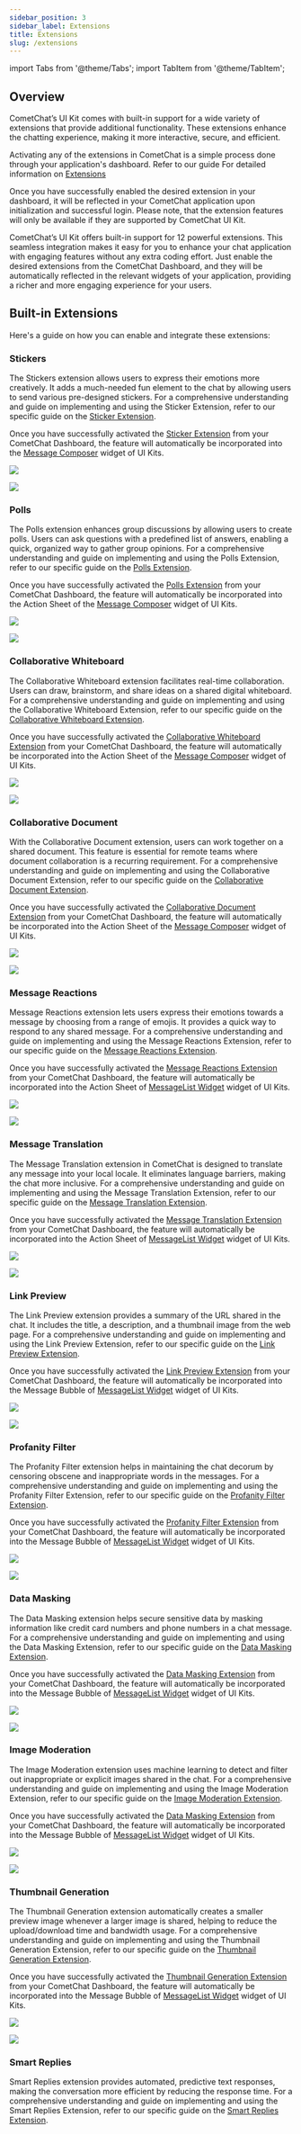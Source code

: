 ```yaml
---
sidebar_position: 3
sidebar_label: Extensions
title: Extensions
slug: /extensions
---
```


import Tabs from '@theme/Tabs';
import TabItem from '@theme/TabItem';

## Overview

CometChat’s UI Kit comes with built-in support for a wide variety of extensions that provide additional functionality. These extensions enhance the chatting experience, making it more interactive, secure, and efficient.

Activating any of the extensions in CometChat is a simple process done through your application's dashboard. Refer to our guide For detailed information on [Extensions](/extensions/overview)

Once you have successfully enabled the desired extension in your dashboard, it will be reflected in your CometChat application upon initialization and successful login. Please note, that the extension features will only be available if they are supported by CometChat UI Kit.

CometChat’s UI Kit offers built-in support for 12 powerful extensions. This seamless integration makes it easy for you to enhance your chat application with engaging features without any extra coding effort. Just enable the desired extensions from the CometChat Dashboard, and they will be automatically reflected in the relevant widgets of your application, providing a richer and more engaging experience for your users.

## Built-in Extensions

Here's a guide on how you can enable and integrate these extensions:

### Stickers

The Stickers extension allows users to express their emotions more creatively. It adds a much-needed fun element to the chat by allowing users to send various pre-designed stickers. For a comprehensive understanding and guide on implementing and using the Sticker Extension, refer to our specific guide on the [Sticker Extension](/extensions/stickers).

Once you have successfully activated the [Sticker Extension](/extensions/stickers) from your CometChat Dashboard, the feature will automatically be incorporated into the [Message Composer](/ui-kit/flutter/message-composer) widget of UI Kits.

<Tabs>

<TabItem value="Android" label="Android">

![](../../assets/android/stickers_extension_cometchat.png)

</TabItem>

<TabItem value="iOS" label="iOS">

![](../../assets/ios/stickers_extension_cometchat.png)

</TabItem>

</Tabs>

### Polls

The Polls extension enhances group discussions by allowing users to create polls. Users can ask questions with a predefined list of answers, enabling a quick, organized way to gather group opinions. For a comprehensive understanding and guide on implementing and using the Polls Extension, refer to our specific guide on the [Polls Extension](/extensions/polls).

Once you have successfully activated the [Polls Extension](/extensions/polls) from your CometChat Dashboard, the feature will automatically be incorporated into the Action Sheet of the [Message Composer](/ui-kit/flutter/message-composer) widget of UI Kits.

<Tabs>

<TabItem value="Android" label="Android">

![](../../assets/android/polls_extension_cometchat.png)

</TabItem>

<TabItem value="iOS" label="iOS">

![](../../assets/ios/polls_extension_cometchat.png)

</TabItem>

</Tabs>

### Collaborative Whiteboard

The Collaborative Whiteboard extension facilitates real-time collaboration. Users can draw, brainstorm, and share ideas on a shared digital whiteboard. For a comprehensive understanding and guide on implementing and using the Collaborative Whiteboard Extension, refer to our specific guide on the [Collaborative Whiteboard Extension](/extensions/collaborative-whiteboard).

Once you have successfully activated the [Collaborative Whiteboard Extension](/extensions/collaborative-whiteboard) from your CometChat Dashboard, the feature will automatically be incorporated into the Action Sheet of the [Message Composer](/ui-kit/flutter/message-composer) widget of UI Kits.

<Tabs>

<TabItem value="Android" label="Android">

![](../../assets/android/collaborative_whiteboard_extension_cometchat.png)

</TabItem>

<TabItem value="iOS" label="iOS">

![](../../assets/ios/collaborative_whiteboard_extension_cometchat.png)

</TabItem>

</Tabs>

### Collaborative Document

With the Collaborative Document extension, users can work together on a shared document. This feature is essential for remote teams where document collaboration is a recurring requirement. For a comprehensive understanding and guide on implementing and using the Collaborative Document Extension, refer to our specific guide on the [Collaborative Document Extension](/extensions/collaborative-document).

Once you have successfully activated the [Collaborative Document Extension](/extensions/collaborative-document) from your CometChat Dashboard, the feature will automatically be incorporated into the Action Sheet of the [Message Composer](/ui-kit/flutter/message-composer) widget of UI Kits.

<Tabs>

<TabItem value="Android" label="Android">

![](../../assets/android/collaborative_writeboard_extension_cometchat.png)

</TabItem>

<TabItem value="iOS" label="iOS">

![](../../assets/ios/collaborative_writeboard_extension_cometchat.png)

</TabItem>

</Tabs>

### Message Reactions

Message Reactions extension lets users express their emotions towards a message by choosing from a range of emojis. It provides a quick way to respond to any shared message. For a comprehensive understanding and guide on implementing and using the Message Reactions Extension, refer to our specific guide on the [Message Reactions Extension](/extensions/reactions).

Once you have successfully activated the [Message Reactions Extension](/extensions/reactions) from your CometChat Dashboard, the feature will automatically be incorporated into the Action Sheet of [MessageList Widget](/ui-kit/flutter/message-list) widget of UI Kits.

<Tabs>

<TabItem value="Android" label="Android">

![](../../assets/android/reaction_extension_cometchat.png)

</TabItem>

<TabItem value="iOS" label="iOS">

![](../../assets/ios/reaction_extension_cometchat.png)

</TabItem>

</Tabs>

### Message Translation

The Message Translation extension in CometChat is designed to translate any message into your local locale. It eliminates language barriers, making the chat more inclusive. For a comprehensive understanding and guide on implementing and using the Message Translation Extension, refer to our specific guide on the [Message Translation Extension](/extensions/message-translation).

Once you have successfully activated the [Message Translation Extension](/extensions/message-translation) from your CometChat Dashboard, the feature will automatically be incorporated into the Action Sheet of [MessageList Widget](/ui-kit/flutter/message-list) widget of UI Kits.

<Tabs>

<TabItem value="Android" label="Android">

![](../../assets/android/translation_extension_cometchat.png)

</TabItem>

<TabItem value="iOS" label="iOS">

![](../../assets/ios/translation_extension_cometchat.png)

</TabItem>

</Tabs>

### Link Preview

The Link Preview extension provides a summary of the URL shared in the chat. It includes the title, a description, and a thumbnail image from the web page. For a comprehensive understanding and guide on implementing and using the Link Preview Extension, refer to our specific guide on the [Link Preview Extension](/extensions/link-preview).

Once you have successfully activated the [Link Preview Extension](/extensions/link-preview) from your CometChat Dashboard, the feature will automatically be incorporated into the Message Bubble of [MessageList Widget](/ui-kit/flutter/message-list) widget of UI Kits.

<Tabs>

<TabItem value="Android" label="Android">

![](../../assets/android/link_preview_extension_cometchat.png)

</TabItem>

<TabItem value="iOS" label="iOS">

![](../../assets/ios/link_preview_extension_cometchat.png)

</TabItem>

</Tabs>

### Profanity Filter

The Profanity Filter extension helps in maintaining the chat decorum by censoring obscene and inappropriate words in the messages. For a comprehensive understanding and guide on implementing and using the Profanity Filter Extension, refer to our specific guide on the [Profanity Filter Extension](/extensions/profanity-filter).

Once you have successfully activated the [Profanity Filter Extension](/extensions/profanity-filter) from your CometChat Dashboard, the feature will automatically be incorporated into the Message Bubble of [MessageList Widget](/ui-kit/flutter/message-list) widget of UI Kits.

<Tabs>

<TabItem value="Android" label="Android">

![](../../assets/android/profanity_filter_extension_cometchat.png)

</TabItem>

<TabItem value="iOS" label="iOS">

![](../../assets/ios/profanity_filter_extension_cometchat.png)

</TabItem>

</Tabs>

### Data Masking

The Data Masking extension helps secure sensitive data by masking information like credit card numbers and phone numbers in a chat message. For a comprehensive understanding and guide on implementing and using the Data Masking Extension, refer to our specific guide on the [Data Masking Extension](/extensions/data-masking-filter).

Once you have successfully activated the [Data Masking Extension](/extensions/data-masking-filter) from your CometChat Dashboard, the feature will automatically be incorporated into the Message Bubble of [MessageList Widget](/ui-kit/flutter/message-list) widget of UI Kits.

<Tabs>

<TabItem value="Android" label="Android">

![](../../assets/android/data_masking_extension_cometchat.png)

</TabItem>

<TabItem value="iOS" label="iOS">

![](../../assets/ios/data_masking_extension_cometchat.png)

</TabItem>

</Tabs>

### Image Moderation

The Image Moderation extension uses machine learning to detect and filter out inappropriate or explicit images shared in the chat. For a comprehensive understanding and guide on implementing and using the Image Moderation Extension, refer to our specific guide on the [Image Moderation Extension](/extensions/image-moderation).

Once you have successfully activated the [Data Masking Extension](/extensions/data-masking-filter) from your CometChat Dashboard, the feature will automatically be incorporated into the Message Bubble of [MessageList Widget](/ui-kit/flutter/message-list) widget of UI Kits.

<Tabs>

<TabItem value="Android" label="Android">

![](../../assets/android/image_moderation_extension_cometchat.png)

</TabItem>

<TabItem value="iOS" label="iOS">

![](../../assets/ios/image_moderation_extension_cometchat.png)

</TabItem>

</Tabs>

### Thumbnail Generation

The Thumbnail Generation extension automatically creates a smaller preview image whenever a larger image is shared, helping to reduce the upload/download time and bandwidth usage. For a comprehensive understanding and guide on implementing and using the Thumbnail Generation Extension, refer to our specific guide on the [Thumbnail Generation Extension](/extensions/thumbnail-generation).

Once you have successfully activated the [Thumbnail Generation Extension](/extensions/thumbnail-generation) from your CometChat Dashboard, the feature will automatically be incorporated into the Message Bubble of [MessageList Widget](/ui-kit/flutter/message-list) widget of UI Kits.

<Tabs>

<TabItem value="Android" label="Android">

![](../../assets/android/thumbnail_generation_extension_cometchat.png)

</TabItem>

<TabItem value="iOS" label="iOS">

![](../../assets/ios/thumbnail_generation_extension_cometchat.png)

</TabItem>

</Tabs>

### Smart Replies

Smart Replies extension provides automated, predictive text responses, making the conversation more efficient by reducing the response time. For a comprehensive understanding and guide on implementing and using the Smart Replies Extension, refer to our specific guide on the [Smart Replies Extension](/extensions/smart-replies).
